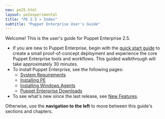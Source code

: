 ```yaml
---
nav: pe25.html
layout: pe2experimental
title: "PE 2.5 » Index"
subtitle: "Puppet Enterprise User's Guide"
---
```


Welcome! This is the user's guide for Puppet Enterprise 2.5. 

* If you are new to Puppet Enterprise, begin with the [quick start guide](./quick_start.html) to create a small proof-of-concept deployment and experience the core Puppet Enterprise tools and workflows. This guided walkthrough will take approximately 30 minutes. 
* To install Puppet Enterprise, see the following pages:
    * [System Requirements](./install_system_requirements.html)
    * [Installing PE](./install_basic.html)
    * [Installing Windows Agents](./install_windows.html)
    * [Puppet Enterprise Downloads](http://info.puppetlabs.com/download-pe.html)
* To see what's new since the last release, see [New Features](./overview_whats_new.html).

Otherwise, use the **navigation to the left** to move between this guide's sections and chapters. 
